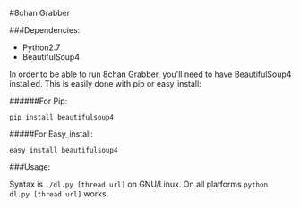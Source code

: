 #8chan Grabber

###Dependencies:

* Python2.7
* BeautifulSoup4

In order to be able to run 8chan Grabber, you'll need to have BeautifulSoup4 installed.
This is easily done with pip or easy_install:

######For Pip:

`pip install beautifulsoup4`

#####For Easy_install:

`easy_install beautifulsoup4`

###Usage:

Syntax is `./dl.py [thread url]` on GNU/Linux. On all platforms `python dl.py [thread url]` works.
